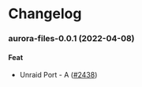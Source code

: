 # Changelog<br>


<a name="aurora-files-0.0.1"></a>
### aurora-files-0.0.1 (2022-04-08)

#### Feat

* Unraid Port - A ([#2438](https://github.com/truecharts/apps/issues/2438))
